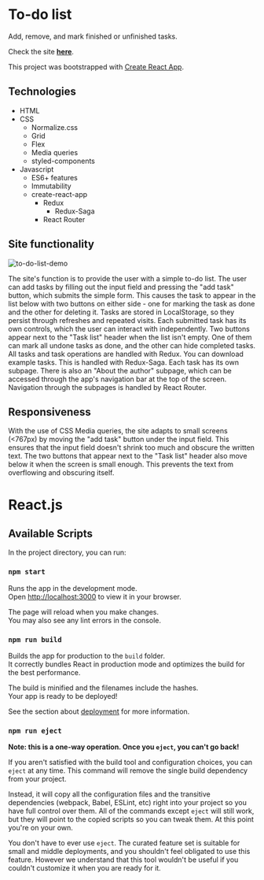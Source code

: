 # To-do list

Add, remove, and mark finished or unfinished tasks.

Check the site [**here**](https://kvasir124.github.io/to-do-list-react/).

This project was bootstrapped with [Create React App](https://github.com/facebook/create-react-app).

## Technologies

* HTML
* CSS
  * Normalize.css
  * Grid
  * Flex
  * Media queries
  * styled-components
* Javascript
  * ES6+ features
  * Immutability
  * create-react-app
    * Redux
      * Redux-Saga
    * React Router

## Site functionality

![to-do-list-demo](https://github.com/Kvasir124/to-do-list-react/assets/141030238/59bb15e3-cca8-41bb-a231-a6af5b0987cc)



The site's function is to provide the user with a simple to-do list. The user can add tasks by filling out the input field and pressing the "add task" button, which submits the simple form. This causes the task to appear in the list below with two buttons on either side - one for marking the task as done and the other for deleting it. Tasks are stored in LocalStorage, so they persist through refreshes and repeated visits. Each submitted task has its own controls, which the user can interact with independently. Two buttons appear next to the "Task list" header when the list isn't empty. One of them can mark all undone tasks as done, and the other can hide completed tasks. All tasks and task operations are handled with Redux. You can download example tasks. This is handled with Redux-Saga. Each task has its own subpage. There is also an "About the author" subpage, which can be accessed through the app's navigation bar at the top of the screen. Navigation through the subpages is handled by React Router.

## Responsiveness

With the use of CSS Media queries, the site adapts to small screens (<767px) by moving the "add task" button under the input field. This ensures that the input field doesn't shrink too much and obscure the written text. The two buttons that appear next to the "Task list" header also move below it when the screen is small enough. This prevents the text from overflowing and obscuring itself.

# React.js

## Available Scripts

In the project directory, you can run:

### `npm start`

Runs the app in the development mode.\
Open [http://localhost:3000](http://localhost:3000) to view it in your browser.

The page will reload when you make changes.\
You may also see any lint errors in the console.

### `npm run build`

Builds the app for production to the `build` folder.\
It correctly bundles React in production mode and optimizes the build for the best performance.

The build is minified and the filenames include the hashes.\
Your app is ready to be deployed!

See the section about [deployment](https://facebook.github.io/create-react-app/docs/deployment) for more information.

### `npm run eject`

**Note: this is a one-way operation. Once you `eject`, you can't go back!**

If you aren't satisfied with the build tool and configuration choices, you can `eject` at any time. This command will remove the single build dependency from your project.

Instead, it will copy all the configuration files and the transitive dependencies (webpack, Babel, ESLint, etc) right into your project so you have full control over them. All of the commands except `eject` will still work, but they will point to the copied scripts so you can tweak them. At this point you're on your own.

You don't have to ever use `eject`. The curated feature set is suitable for small and middle deployments, and you shouldn't feel obligated to use this feature. However we understand that this tool wouldn't be useful if you couldn't customize it when you are ready for it.
